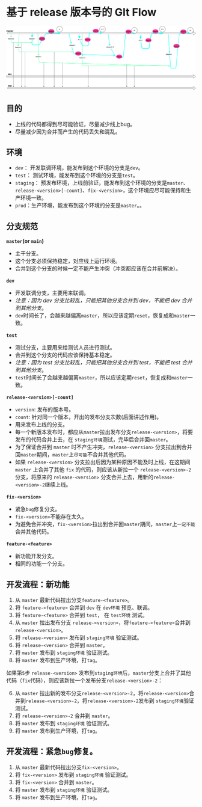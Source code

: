 # 基于 release 版本号的 GIt Flow

![流程图](./images/git-flow.png)

## 目的

- 上线的代码都得到尽可能验证，尽量减少线上bug。
- 尽量减少因为合并而产生的代码丢失和混乱。

## 环境

- `dev`： 开发联调环境，能发布到这个环境的分支是`dev`。
- `test`： 测试环境，能发布到这个环境的分支是`test`。
- `staging`： 预发布环境，上线前验证，能发布到这个环境的分支是`master`、`release-<version>[-count]`、`fix-<version>`，这个环境应尽可能保持和生产环境一致。
- `prod`：生产环境，能发布到这个环境的分支是`master`。。

## 分支规范

**`master`(or `main`)**

- 主干分支。
- 这个分支必须保持稳定，对应线上运行环境。
- 合并到这个分支的时候一定不能产生冲突（冲突都应该在合并前解决）。

**`dev`**

- 开发联调分支，主要用来联调。
- *注意：因为 dev 分支比较乱，只能把其他分支合并到 dev，不能把 dev 合并到其他分支*。
- `dev`时间长了，会越来越偏离`master`，所以应该定期`reset`，恢复成和`master`一致。

**`test`**

- 测试分支，主要用来给测试人员进行测试。
- 合并到这个分支的代码应该保持基本稳定。
- *注意：因为 test 分支比较乱，只能把其他分支合并到 test，不能把 test 合并到其他分支*。
- `test`时间长了会越来越偏离`master`，所以应该定期`reset`，恢复成和`master`一致。

**`release-<version>[-count]`**

- `version`: 发布的版本号。
- `count`: 针对同一个版本，开出的发布分支次数(后面讲述作用)。
- 用来发布上线的分支。
- 每一个新版本发布时，都应从`master`拉出发布分支`release-<version>`，将要发布的代码合并上去，在 `staging环境`测试，完毕后合并回`master`。
- 为了保证合并到 `master` 时不产生冲突，`release-<version>` 分支拉出到合并回`master`期间，`master`上`尽可能`不合并其他代码。
- 如果 `release-<version>` 分支拉出后因为某种原因不能及时上线，在这期间 `master` 上合并了其他 `fix` 的代码，则应该从新拉一个 `release-<version>-2` 分支，将原来的 `release-<version>` 分支合并上去，用新的`release-<version>-2`继续上线。

**`fix-<version>`**

- 紧急`bug`修复分支。
- `fix-<version>`不能存在太久。
- 为避免合并冲突，`fix-<version>`拉出到合并回`master`期间，`master`上`一定不能`合并其他代码。

**`feature-<feature>`**

- 新功能开发分支。
- 相同的功能一个分支。

## 开发流程：新功能

1. 从 `master` 最新代码拉出分支`feature-<feature>`。
2. 将 `feature-<feature>` 合并到 `dev` 在 `dev环境` 预览、联调。
3. 将 `feature-<feature>` 合并到 `test`， 在 `test环境` 测试。
4. 从 `master` 拉出发布分支 `release-<version>`，将`feature-<feature>`合并到`release-<version>`。
5. 将 `release-<version>` 发布到 `staging环境` 验证测试。
6. 将 `release-<version>` 合并到 `master`。
7. 将 `master` 发布到 `staging环境` 验证测试。
8. 将 `master` 发布到生产环境，打`tag`。

如果第`5`步 `release-<version>` 发布到`staging环境`后，`master`分支上合并了其他代码（`fix`代码），则应该新拉一个发布分支`release-<version>-2`：

6. 从 `master` 拉出新的发布分支`release-<version>-2`，将`release-<version>`合并到`release-<version>-2`，将`release-<version>-2`发布到 `staging环境`验证测试。
7. 将 `release-<version>-2` 合并到 `master`。
8. 将 `master` 发布到 `staging环境` 验证测试。
9. 将 `master` 发布到生产环境，打`tag`。

## 开发流程：紧急`bug`修复。

1. 从 `master` 最新代码拉出分支`fix-<version>`。
2. 将 `fix-<version>` 发布到 `staging环境` 验证测试。
3. 将 `fix-<version>` 合并到 `master`。
4. 将 `master` 发布到 `staging环境` 验证测试。
5. 将 `master` 发布到生产环境，打`tag`。

